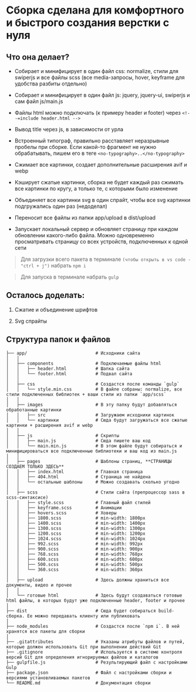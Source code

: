 # Сборка сделана для комфортного и быстрого создания верстки с нуля

## Что она делает?

- Собирает и минифицирует в один файл css: normalize, стили для swiperjs и все файлы scss (все media-запросы, hover, keyframe для удобства разбиты отдельно)

- Собирает и минифицирует в один файл js: jquery, jquery-ui, swiperjs и сам файл js/main.js

- Файлы html можно подключать (к примеру header и footer) через `<!--=include header.html -->`

- Вывод title через js, в зависимости от урла

- Встроенный типограф, правильно расставляет неразрывные пробелы при сборке. Если какой-то фрагмент не нужно обрабатывать, пишем его в теге `<no-typography>..</no-typography>`

- Сжимает все картинки, создает дополнительные расширения avif и webp

- Кэширует сжатые картинки, сборка не будет каждый раз сжимать все картинки по кругу, а только те, с которыми было изменение

- Объединяет все картинки svg в один спрайт, чтобы все svg картинки подгружались один раз (недоделал)

- Переносит все файлы из папки app/upload в dist/upload

- Запускает локальный сервер и обновляет страницу при каждом обновлении какого-либо файла. Можно одновременно просматривать страницу со всех устройств, подключенных к одной сети

> Для загрузки всего пакета в терминале `(чтобы открыть в vs code - "ctrl + j")` набрать `npm i`

> Для запуска в терминале набрать `gulp`

## Осталось доделать:

1. Сжатие и объединение шрифтов

2. Svg спрайты

## Структура папок и файлов

```
├── app/                          # Исходники сайта
│   │
│   ├── components                # Подключаемые файлы html
│   │   ├── header.html           # Шапка сайта
│   │   └── footer.html           # Подвал сайта
│   │
│   ├── css                       # Создастся после команды `gulp`
│   │   └── style.min.css         # В файле собраны: normalize, все стили подключенных библиотек + ваши стили из папки `app/scss`
│   │
│   ├── images                    # В эту папку будут добавляться обработанные картинки
│   │   ├── src                   # Загружаем исходники картинок
│   │   └── картинки              # Сюда будут загружаться все сжатые картинки + расширения avif и webp
│   │
│   ├── js                        # Скрипты
│   │   ├── main.js               # Сюда пишете ваш код
│   │   └── main.min.js           # В этом файле будут собираться и минифицироваться все подключенные библиотеки и ваш код из main.js
│   │
│   ├── pages                     # Шаблоны страниц, **СТРАНИЦЫ СОЗДАЕМ ТОЛЬКО ЗДЕСЬ**
│   │   ├── index.html            # Главная страница
│   │   ├── 404.html              # Страница не найдена
│   │   └── остальные шаблоны     # Можно создавать сколько угодно
│   │
│   ├── scss                      # Стили сайта (препроцессор sass в scss-синтаксисе)
│   │   ├── style.scss            # Главный файл стилей
│   │   ├── keyframe.scss         # Анимации
│   │   ├── hovers.scss           # Ховеры
│   │   ├── 1800.scss             # min-width: 1800px
│   │   ├── 1400.scss             # min-width: 1400px
│   │   ├── 1300.scss             # min-width: 1300px
│   │   ├── 1200.scss             # min-width: 1200px
│   │   ├── 1024.scss             # min-width: 1024px
│   │   ├── 992.scss              # min-width: 992px
│   │   ├── 900.scss              # min-width: 900px
│   │   ├── 768.scss              # min-width: 768px
│   │   ├── 600.scss              # min-width: 600px
│   │   ├── 500.scss              # min-width: 500px
│   │   └── 360.scss              # min-width: 360px
│   │
│   ├── upload                    # Здесь должны храниться все документы, видео и прочее
│   │
│   └── готовые html              # Здесь будут создаваться готовые html файлы, в которых будут уже подключенные header, footer и прочее
│
├── dist                          # Сюда будет собираться build-сборка. Ее можно передавать клиенту или публиковать
│
├── node_modules                  # Создастся после `npm i`. В ней хранятся все пакеты для сборки
│
├── .gitattributes                # Указаны атрибуты файлов и путей, которые должен использовать Git при выполнении действий Git
├── .gitignore                    # Используется в системе контроля версий Git для определения игнорируемых файлов и каталогов
├── gulpfile.js                   # Результирующий файл с настройками Gulp
├── package.json                  # Файл с настройками сборки и версиями установливаемых пакетов
└── README.md                     # Документация сборки
```